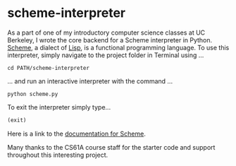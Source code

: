 # scheme-interpreter

As a part of one of my introductory computer science classes at UC Berkeley, I wrote the core backend for a Scheme interpreter in Python. [Scheme](https://en.wikipedia.org/wiki/Scheme_(programming_language)), a dialect of [Lisp](https://en.wikipedia.org/wiki/Lisp_(programming_language)), is a functional programming language. 
To use this interpreter, simply navigate to the project folder in Terminal using ...
```
cd PATH/scheme-interpreter
```
... and run an interactive interpreter with the command ...
```
python scheme.py
```

To exit the interpreter simply type...
```scheme
(exit)
```
Here is a link to the [documentation for Scheme](https://cs61a.org/articles/scheme-spec.html).

Many thanks to the CS61A course staff for the starter code and support throughout this interesting project.
